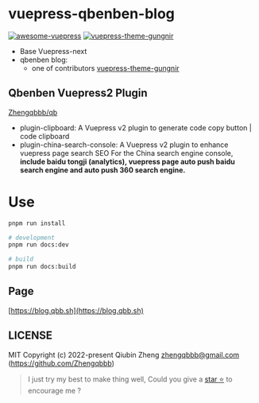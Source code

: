 # vuepress-qbenben-blog

[![awesome-vuepress](https://cdn.jsdelivr.net/gh/sindresorhus/awesome@d7305f38d29fed78fa85652e3a63e154dd8e8829/media/badge.svg)](https://github.com/vuepress/awesome-vuepress/blob/main/v2.md#projects-using-vuepressv2)
[![vuepress-theme-gungnir](https://img.shields.io/badge/Vuepress--theme-Gungnir--V2-lightgrey?logo=vuedotjs&color=blue)](https://github.com/Renovamen/vuepress-theme-gungnir)

- Base Vuepress-next
- qbenben blog:
  - one of contributors [vuepress-theme-gungnir](https://github.com/Renovamen/vuepress-theme-gungnir)

## Qbenben Vuepress2 Plugin

[Zhengqbbb/qb](https://github.com/Zhengqbbb/qb)

- plugin-clipboard: A Vuepress v2 plugin to generate code copy button | code clipboard
- plugin-china-search-console: A Vuepress v2 plugin to enhance vuepress page search SEO For the China search engine console, **include baidu tongji (analytics), vuepress page auto push baidu search engine and auto push 360 search engine.**

# Use

```sh
pnpm run install

# development
pnpm run docs:dev

# build
pnpm run docs:build

```

## Page

[https://blog.qbb.sh](https://blog.qbb.sh)

## LICENSE

MIT
Copyright (c) 2022-present Qiubin Zheng <zhengqbbb@gmail.com> (https://github.com/Zhengqbbb)

> I just try my best to make thing well, Could you give a [star ⭐](https://github.com/Zhengqbbb/vuepress-blog) to encourage me ?
